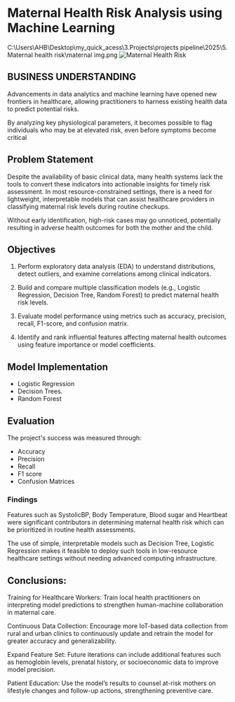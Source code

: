 # Maternal Health Risk Analysis using Machine Learning

C:\Users\AHB\Desktop\my_quick_acess\3.Projects\projects pipeline\2025\5. Maternal health risk\maternal img.png
![Maternal Health Risk](plot.png)

## BUSINESS UNDERSTANDING
Advancements in data analytics and machine learning have opened new frontiers in healthcare, allowing practitioners to harness existing health data to predict potential risks.

By analyzing key physiological parameters, it becomes possible to flag individuals who may be at elevated risk, even before symptoms become critical

## Problem Statement

Despite the availability of basic clinical data, many health systems lack the tools to convert these indicators into actionable insights for timely risk assessment. In most resource-constrained settings, there is a need for lightweight, interpretable models that can assist healthcare providers in classifying maternal risk levels during routine checkups.

Without early identification, high-risk cases may go unnoticed, potentially resulting in adverse health outcomes for both the mother and the child.


## Objectives

1. Perform exploratory data analysis (EDA) to understand distributions, detect outliers, and examine correlations among clinical indicators.

2. Build and compare multiple classification models (e.g., Logistic Regression, Decision Tree, Random Forest) to predict maternal health risk levels.

3.	Evaluate model performance using metrics such as accuracy, precision, recall, F1-score, and confusion matrix.

4.	Identify and rank influential features affecting maternal health outcomes using feature importance or model coefficients.

## Model Implementation
- Logistic Regression
- Decision Trees.
- Random Forest

## Evaluation
The project's success was measured through:

- Accuracy
- Precision
- Recall
- F1 score
- Confusion Matrices

### Findings
Features such as SystolicBP, Body Temperature, Blood sugar and Heartbeat were significant contributors in determining maternal health risk which can be prioritized in routine health assessments.

The use of simple, interpretable models such as Decision Tree, Logistic Regression makes it feasible to deploy such tools in low-resource healthcare settings without needing advanced computing infrastructure.


## Conclusions:
Training for Healthcare Workers:
Train local health practitioners on interpreting model predictions to strengthen human-machine collaboration in maternal care.

Continuous Data Collection:
Encourage more IoT-based data collection from rural and urban clinics to continuously update and retrain the model for greater accuracy and generalizability.

Expand Feature Set:
Future iterations can include additional features such as hemoglobin levels, prenatal history, or socioeconomic data to improve model precision.

Patient Education:
Use the model’s results to counsel at-risk mothers on lifestyle changes and follow-up actions, strengthening preventive care.
